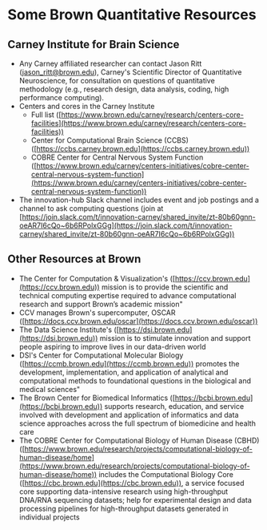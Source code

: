 # Some Brown Quantitative Resources

## Carney Institute for Brain Science

- Any Carney affiliated researcher can contact Jason Ritt (jason_ritt@brown.edu), Carney's Scientific Director of Quantitative Neuroscience, for consultation on questions of quantitative methodology (e.g., research design, data analysis, coding, high performance computing).
- Centers and cores in the Carney Institute
  - Full list ([https://www.brown.edu/carney/research/centers-core-facilities](https://www.brown.edu/carney/research/centers-core-facilities))
  - Center for Computational Brain Science (CCBS) ([https://ccbs.carney.brown.edu](https://ccbs.carney.brown.edu))
  - COBRE Center for Central Nervous System Function ([https://www.brown.edu/carney/centers-initiatives/cobre-center-central-nervous-system-function](https://www.brown.edu/carney/centers-initiatives/cobre-center-central-nervous-system-function))
- The innovation-hub Slack channel includes event and job postings and a channel to ask computing questions (join at [https://join.slack.com/t/innovation-carney/shared_invite/zt-80b60gnn-oeAR7I6cQo~6b6RPolxGGg](https://join.slack.com/t/innovation-carney/shared_invite/zt-80b60gnn-oeAR7I6cQo~6b6RPolxGGg))



## Other Resources at Brown

- The Center for Computation & Visualization's ([https://ccv.brown.edu](https://ccv.brown.edu)) mission is to provide the scientific and technical computing expertise required to advance computational research and support Brown’s academic mission"
- CCV manages Brown's supercomputer, OSCAR ([https://docs.ccv.brown.edu/oscar](https://docs.ccv.brown.edu/oscar))
- The Data Science Institute's ([https://dsi.brown.edu](https://dsi.brown.edu)) mission is to stimulate innovation and support people aspiring to improve lives in our data-driven world
- DSI's Center for Computational Molecular Biology ([https://ccmb.brown.edu](https://ccmb.brown.edu)) promotes the development, implementation, and application of analytical and computational methods to foundational questions in the biological and medical sciences"
- The Brown Center for Biomedical Informatics ([https://bcbi.brown.edu](https://bcbi.brown.edu)) supports research, education, and service involved with development and application of informatics and data science approaches across the full spectrum of biomedicine and health care
- The COBRE Center for Computational Biology of Human Disease (CBHD)
([https://www.brown.edu/research/projects/computational-biology-of-human-disease/home](https://www.brown.edu/research/projects/computational-biology-of-human-disease/home)) includes the Computational Biology Core ([https://cbc.brown.edu](https://cbc.brown.edu)), a service focused core supporting data-intensive research using high-throughput DNA/RNA sequencing datasets; help for experimental design and data processing pipelines for high-throughput datasets generated in individual projects
